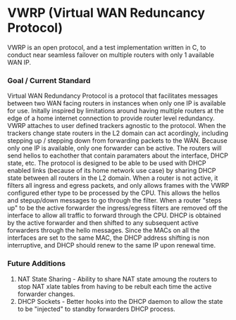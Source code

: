 # VWRP (Virtual WAN Reduncancy Protocol)
VWRP is an open protocol, and a test implementation written in C, to conduct near seamless failover on multiple routers with only 1 available WAN IP.

### Goal / Current Standard
Virtual WAN Redundancy Protocol is a protocol that facilitates messages between two WAN facing routers in instances when only one IP is available for use. Initally inspired by limitations around having multiple routers at the edge of a home internet connection to provide router level redundancy. VWRP attaches to user defined trackers agnostic to the protocol. When the trackers change state routers in the L2 domain can act acordingly, including stepping up / stepping down from forwarding packets to the WAN. Because only one IP is available, only one forwarder can be active. The routers will send hellos to eachother that contain paramaters about the interface, DHCP state, etc. The protocol is designed to be able to be used with DHCP enabled links (because of its home network use case) by sharing DHCP state between all routers in the L2 domain. When a router is not active, it filters all ingress and egress packets, and only allows frames with the VWRP configured ether type to be processed by the CPU. This allows the hellos and stepup/down messages to go through the filter. When a router "steps up" to be the active forwarder the ingress/egress filters are removed off the interface to allow all traffic to forward through the CPU. DHCP is obtained by the active forwarder and then shifted to any subsequent active forwarders through the hello messages. Since the MACs on all the interfaces are set to the same MAC, the DHCP address shifting is non interruptive, and DHCP should renew to the same IP upon renewal time. 

### Future Additions
1. NAT State Sharing - Ability to share NAT state amoung the routers to stop NAT xlate tables from having to be rebult each time the active forwarder changes.
2. DHCP Sockets - Better hooks into the DHCP daemon to allow the state to be "injected" to standby forwarders DHCP process.
